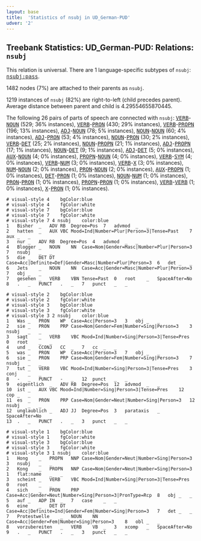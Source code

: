 ```yaml
---
layout: base
title:  'Statistics of nsubj in UD_German-PUD'
udver: '2'
---
```


## Treebank Statistics: UD_German-PUD: Relations: `nsubj`

This relation is universal.
There are 1 language-specific subtypes of `nsubj`: <tt><a href="de_pud-dep-nsubj-pass.html">nsubj:pass</a></tt>.

1482 nodes (7%) are attached to their parents as `nsubj`.

1219 instances of `nsubj` (82%) are right-to-left (child precedes parent).
Average distance between parent and child is 4.29554655870445.

The following 26 pairs of parts of speech are connected with `nsubj`: <tt><a href="de_pud-pos-VERB.html">VERB</a></tt>-<tt><a href="de_pud-pos-NOUN.html">NOUN</a></tt> (529; 36% instances), <tt><a href="de_pud-pos-VERB.html">VERB</a></tt>-<tt><a href="de_pud-pos-PRON.html">PRON</a></tt> (430; 29% instances), <tt><a href="de_pud-pos-VERB.html">VERB</a></tt>-<tt><a href="de_pud-pos-PROPN.html">PROPN</a></tt> (196; 13% instances), <tt><a href="de_pud-pos-ADJ.html">ADJ</a></tt>-<tt><a href="de_pud-pos-NOUN.html">NOUN</a></tt> (78; 5% instances), <tt><a href="de_pud-pos-NOUN.html">NOUN</a></tt>-<tt><a href="de_pud-pos-NOUN.html">NOUN</a></tt> (60; 4% instances), <tt><a href="de_pud-pos-ADJ.html">ADJ</a></tt>-<tt><a href="de_pud-pos-PRON.html">PRON</a></tt> (53; 4% instances), <tt><a href="de_pud-pos-NOUN.html">NOUN</a></tt>-<tt><a href="de_pud-pos-PRON.html">PRON</a></tt> (30; 2% instances), <tt><a href="de_pud-pos-VERB.html">VERB</a></tt>-<tt><a href="de_pud-pos-DET.html">DET</a></tt> (25; 2% instances), <tt><a href="de_pud-pos-NOUN.html">NOUN</a></tt>-<tt><a href="de_pud-pos-PROPN.html">PROPN</a></tt> (21; 1% instances), <tt><a href="de_pud-pos-ADJ.html">ADJ</a></tt>-<tt><a href="de_pud-pos-PROPN.html">PROPN</a></tt> (17; 1% instances), <tt><a href="de_pud-pos-NOUN.html">NOUN</a></tt>-<tt><a href="de_pud-pos-DET.html">DET</a></tt> (9; 1% instances), <tt><a href="de_pud-pos-ADJ.html">ADJ</a></tt>-<tt><a href="de_pud-pos-DET.html">DET</a></tt> (5; 0% instances), <tt><a href="de_pud-pos-AUX.html">AUX</a></tt>-<tt><a href="de_pud-pos-NOUN.html">NOUN</a></tt> (4; 0% instances), <tt><a href="de_pud-pos-PROPN.html">PROPN</a></tt>-<tt><a href="de_pud-pos-NOUN.html">NOUN</a></tt> (4; 0% instances), <tt><a href="de_pud-pos-VERB.html">VERB</a></tt>-<tt><a href="de_pud-pos-SYM.html">SYM</a></tt> (4; 0% instances), <tt><a href="de_pud-pos-VERB.html">VERB</a></tt>-<tt><a href="de_pud-pos-NUM.html">NUM</a></tt> (3; 0% instances), <tt><a href="de_pud-pos-VERB.html">VERB</a></tt>-<tt><a href="de_pud-pos-X.html">X</a></tt> (3; 0% instances), <tt><a href="de_pud-pos-NUM.html">NUM</a></tt>-<tt><a href="de_pud-pos-NOUN.html">NOUN</a></tt> (2; 0% instances), <tt><a href="de_pud-pos-PRON.html">PRON</a></tt>-<tt><a href="de_pud-pos-NOUN.html">NOUN</a></tt> (2; 0% instances), <tt><a href="de_pud-pos-AUX.html">AUX</a></tt>-<tt><a href="de_pud-pos-PROPN.html">PROPN</a></tt> (1; 0% instances), <tt><a href="de_pud-pos-DET.html">DET</a></tt>-<tt><a href="de_pud-pos-PRON.html">PRON</a></tt> (1; 0% instances), <tt><a href="de_pud-pos-NOUN.html">NOUN</a></tt>-<tt><a href="de_pud-pos-NUM.html">NUM</a></tt> (1; 0% instances), <tt><a href="de_pud-pos-PRON.html">PRON</a></tt>-<tt><a href="de_pud-pos-PRON.html">PRON</a></tt> (1; 0% instances), <tt><a href="de_pud-pos-PROPN.html">PROPN</a></tt>-<tt><a href="de_pud-pos-PRON.html">PRON</a></tt> (1; 0% instances), <tt><a href="de_pud-pos-VERB.html">VERB</a></tt>-<tt><a href="de_pud-pos-VERB.html">VERB</a></tt> (1; 0% instances), <tt><a href="de_pud-pos-X.html">X</a></tt>-<tt><a href="de_pud-pos-PRON.html">PRON</a></tt> (1; 0% instances).


~~~ conllu
# visual-style 4	bgColor:blue
# visual-style 4	fgColor:white
# visual-style 7	bgColor:blue
# visual-style 7	fgColor:white
# visual-style 7 4 nsubj	color:blue
1	Bisher	_	ADV	RB	Degree=Pos	7	advmod	_	_
2	hatten	_	AUX	VBC	Mood=Ind|Number=Plur|Person=3|Tense=Past	7	aux	_	_
3	nur	_	ADV	RB	Degree=Pos	4	advmod	_	_
4	Blogger	_	NOUN	NN	Case=Nom|Gender=Masc|Number=Plur|Person=3	7	nsubj	_	_
5	die	_	DET	DT	Case=Acc|Definite=Def|Gender=Masc|Number=Plur|Person=3	6	det	_	_
6	Jets	_	NOUN	NN	Case=Acc|Gender=Masc|Number=Plur|Person=3	7	obj	_	_
7	gesehen	_	VERB	VBN	Tense=Past	0	root	_	SpaceAfter=No
8	.	_	PUNCT	.	_	7	punct	_	_

~~~


~~~ conllu
# visual-style 2	bgColor:blue
# visual-style 2	fgColor:white
# visual-style 3	bgColor:blue
# visual-style 3	fgColor:white
# visual-style 3 2 nsubj	color:blue
1	Was	_	PRON	WP	Case=Acc|Person=3	3	obj	_	_
2	sie	_	PRON	PRP	Case=Nom|Gender=Fem|Number=Sing|Person=3	3	nsubj	_	_
3	sagt	_	VERB	VBC	Mood=Ind|Number=Sing|Person=3|Tense=Pres	0	root	_	_
4	und	_	CCONJ	CC	_	7	cc	_	_
5	was	_	PRON	WP	Case=Acc|Person=3	7	obj	_	_
6	sie	_	PRON	PRP	Case=Nom|Gender=Fem|Number=Sing|Person=3	7	nsubj	_	_
7	tut	_	VERB	VBC	Mood=Ind|Number=Sing|Person=3|Tense=Pres	3	conj	_	_
8	-	_	PUNCT	-	_	12	punct	_	_
9	eigentlich	_	ADV	RB	Degree=Pos	12	advmod	_	_
10	ist	_	AUX	VBC	Mood=Ind|Number=Sing|Person=3|Tense=Pres	12	cop	_	_
11	es	_	PRON	PRP	Case=Nom|Gender=Neut|Number=Sing|Person=3	12	nsubj	_	_
12	unglaublich	_	ADJ	JJ	Degree=Pos	3	parataxis	_	SpaceAfter=No
13	.	_	PUNCT	.	_	3	punct	_	_

~~~


~~~ conllu
# visual-style 1	bgColor:blue
# visual-style 1	fgColor:white
# visual-style 3	bgColor:blue
# visual-style 3	fgColor:white
# visual-style 3 1 nsubj	color:blue
1	Hong	_	PROPN	NNP	Case=Nom|Gender=Neut|Number=Sing|Person=3	3	nsubj	_	_
2	Kong	_	PROPN	NNP	Case=Nom|Gender=Neut|Number=Sing|Person=3	1	flat:name	_	_
3	scheint	_	VERB	VBC	Mood=Ind|Number=Sing|Person=3|Tense=Pres	0	root	_	_
4	sich	_	PRON	PRP	Case=Acc|Gender=Neut|Number=Sing|Person=3|PronType=Rcp	8	obj	_	_
5	auf	_	ADP	IN	_	7	case	_	_
6	eine	_	DET	DT	Case=Acc|Definite=Ind|Gender=Fem|Number=Sing|Person=3	7	det	_	_
7	Protestwelle	_	NOUN	NN	Case=Acc|Gender=Fem|Number=Sing|Person=3	8	obl	_	_
8	vorzubereiten	_	VERB	VB	_	3	xcomp	_	SpaceAfter=No
9	.	_	PUNCT	.	_	3	punct	_	_

~~~


